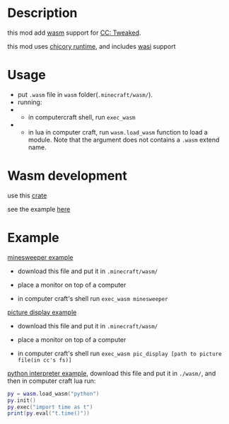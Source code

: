 # Description
this mod add [wasm](https://webassembly.org/) support for
[CC: Tweaked](https://www.curseforge.com/minecraft/mc-mods/cc-tweaked).

this mod uses [chicory runtime](https://github.com/dylibso/chicory),
and includes [wasi](https://wasi.dev/) support



# Usage
- put `.wasm` file in `wasm` folder(`.minecraft/wasm/`).
- running:
- - in computercraft shell, run `exec_wasm`
- - in lua in computer craft, run `wasm.load_wasm` function
to load a module. Note that the argument does not contains a `.wasm` extend name.

# Wasm development
use this [crate](https://crates.io/crates/cc_wasm_api)

see the example [here](https://github.com/wefcdse/ccwasm/tree/master/wasmlib)

# Example
[minesweeper example](https://github.com/wefcdse/ccwasm/blob/master/example_wasm/minesweeper.wasm)
- download this file and put it in `.minecraft/wasm/`

- place a monitor on top of a computer

- in computer craft's shell run `exec_wasm minesweeper`

[picture display example](https://github.com/wefcdse/ccwasm/blob/master/example_wasm/pic_display.wasm)
- download this file and put it in `.minecraft/wasm/`

- place a monitor on top of a computer

- in computer craft's shell run `exec_wasm pic_display [path to picture file(in cc's fs)]`


[python interpreter example](https://github.com/wefcdse/ccwasm/blob/master/example_wasm/python.wasm), 
download this file and put it in `./wasm/`, and then in computer craft lua run:
```lua
py = wasm.load_wasm("python")
py.init()
py.exec("import time as t")
print(py.eval("t.time()"))
```
